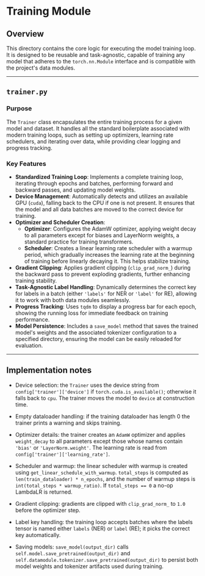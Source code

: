 # Training Module

## Overview

This directory contains the core logic for executing the model training loop. It is designed to be reusable and task-agnostic, capable of training any model that adheres to the `torch.nn.Module` interface and is compatible with the project's data modules.

---

## `trainer.py`

### Purpose

The `Trainer` class encapsulates the entire training process for a given model and dataset. It handles all the standard boilerplate associated with modern training loops, such as setting up optimizers, learning rate schedulers, and iterating over data, while providing clear logging and progress tracking.

### Key Features

-   **Standardized Training Loop**: Implements a complete training loop, iterating through epochs and batches, performing forward and backward passes, and updating model weights.
-   **Device Management**: Automatically detects and utilizes an available GPU (`cuda`), falling back to the CPU if one is not present. It ensures that the model and all data batches are moved to the correct device for training.
-   **Optimizer and Scheduler Creation**:
    -   **Optimizer**: Configures the AdamW optimizer, applying weight decay to all parameters except for biases and LayerNorm weights, a standard practice for training transformers.
    -   **Scheduler**: Creates a linear learning rate scheduler with a warmup period, which gradually increases the learning rate at the beginning of training before linearly decaying it. This helps stabilize training.
-   **Gradient Clipping**: Applies gradient clipping (`clip_grad_norm_`) during the backward pass to prevent exploding gradients, further enhancing training stability.
-   **Task-Agnostic Label Handling**: Dynamically determines the correct key for labels in a batch (either `'labels'` for NER or `'label'` for RE), allowing it to work with both data modules seamlessly.
-   **Progress Tracking**: Uses `tqdm` to display a progress bar for each epoch, showing the running loss for immediate feedback on training performance.
-   **Model Persistence**: Includes a `save_model` method that saves the trained model's weights and the associated tokenizer configuration to a specified directory, ensuring the model can be easily reloaded for evaluation.

---

## Implementation notes

- Device selection: the `Trainer` uses the device string from `config['trainer']['device']` if `torch.cuda.is_available()`; otherwise it falls back to `cpu`. The trainer moves the model to `device` at construction time.

- Empty dataloader handling: if the training dataloader has length 0 the trainer prints a warning and skips training.

- Optimizer details: the trainer creates an `AdamW` optimizer and applies `weight_decay` to all parameters except those whose names contain `'bias'` or `'LayerNorm.weight'`. The learning rate is read from `config['trainer']['learning_rate']`.

- Scheduler and warmup: the linear scheduler with warmup is created using `get_linear_schedule_with_warmup`. `total_steps` is computed as `len(train_dataloader) * n_epochs`, and the number of warmup steps is `int(total_steps * warmup_ratio)`. If `total_steps == 0` a no-op LambdaLR is returned.

- Gradient clipping: gradients are clipped with `clip_grad_norm_` to `1.0` before the optimizer step.

- Label key handling: the training loop accepts batches where the labels tensor is named either `labels` (NER) or `label` (RE); it picks the correct key automatically.

- Saving models: `save_model(output_dir)` calls `self.model.save_pretrained(output_dir)` and `self.datamodule.tokenizer.save_pretrained(output_dir)` to persist both model weights and tokenizer artifacts used during training.